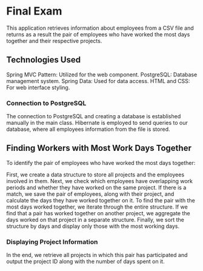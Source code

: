 # Final Exam

This application retrieves information about employees from a CSV file and returns as a result the pair of employees 
who have worked the most days together and their respective projects.

## Technologies Used
Spring MVC Pattern: Utilized for the web component.
PostgreSQL: Database management system.
Spring Data: Used for data access.
HTML and CSS: For web interface styling.
### Connection to PostgreSQL
The connection to PostgreSQL and creating a database is established manually in the main class. Hibernate is employed to send queries to our database, where all employees information from the file is stored.

## Finding Workers with Most Work Days Together
To identify the pair of employees who have worked the most days together:

First, we create a data structure to store all projects and the employees involved in them.
Next, we check which employees have overlapping work periods and whether they have worked on the same project.
If there is a match, we save the pair of employees, along with their project, and calculate the days they have worked together on it.
To find the pair with the most days worked together, we iterate through the entire structure. If we find that a pair has worked together on another project,
we aggregate the days worked on that project in a separate structure. Finally, we sort the structure by days and display only those with the most working days.

### Displaying Project Information
In the end, we retrieve all projects in which this pair has participated and output the project ID along with the number of days spent on it.
